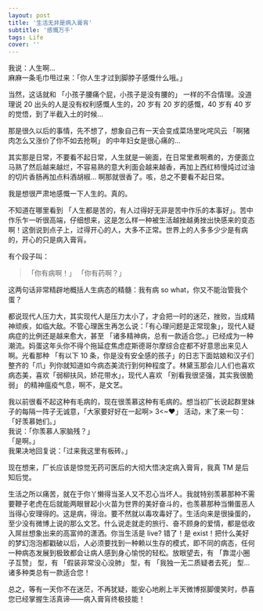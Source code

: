 ```yaml
---
layout: post
title: '生活无非是病入膏肓'
subtitle: '感慨万千'
tags: Life
cover: ''
---
```



我说：人生啊…  
麻麻一条毛巾甩过来：「你人生才过到脚脖子感慨什么哦。」

当然，这话就和 「小孩子腰痛个屁，小孩子是没有腰的」 一样的不合情理。没道理说 20 出头的人是没有权利感慨人生的，20 岁有 20 岁的感慨，40 岁有 40 岁的觉悟，到了半截入土的时候… 

那是很久以后的事情，先不想了，想象自己有一天会变成菜场里叱咤风云 「啊猪肉怎么又涨价了你不如去抢啊」 的中年妇女是很心痛的…

其实那是日常，不要看不起日常，人生就是一碗面，在日常里煮啊煮的，方便面立马熟了然后越来越烂，不容易熟的意大利面会越来越香，再加上西红柿慢炖过过油的切片香肠再加点料酒胡椒… 啊那就很香了。咳，总之不要看不起日常。

我是想很严肃地感慨一下人生的。真的。

不知道在哪里看到 「人生都是苦的，有人过得好无非是苦中作乐的本事好」。苦中作乐乍一听很高端，仔细想来，这是怎么样一种被生活越挫越勇挫出快感来的变态啊！这倒说到点子上，过得开心的人，大多不正常。世界上的人多多少少是有病的，开心的只是病入膏肓。

有个段子叫： 

> 「你有病啊！」
> 「你有药啊？」 


这两句话非常精辟地概括人生病态的精髓：我有病 so what，你又不能治管我个蛋？

都说现代人压力大，其实现代人是压力太小了，才会把一时的迷茫，挫败，当成精神顽疾，如临大敌。不管心理医生再怎么说：「有心理问题是正常现象」，现代人疑病症的比例还是越来愈大，甚至 「诸多精神病，总有一款适合您。」已经成为一种潮流。妈蛋这年头你不得个拖延症焦虑症斯德哥尔摩综合症都不好意思出来见人啊。光看那种 「有以下 10 条，你是没有安全感的孩子」的日志下面姑娘和汉子们整齐的「爪」列你就知道如今病态美流行到何种程度了。林黛玉那会儿人们也喜欢病态美，喜欢「弱柳扶风，娇花带水」，现代人喜欢 「别看我很坚强，其实我很脆弱」 的精神瘟疫气息，啊不，是文艺。

我以前很看不起这种有毛病的，现在很羡慕这种有毛病的。想当初厂长说起群里妹子的每隔一阵子无诚意，「大家要好好在一起啊> 3<~❤」 活动，末了来一句：「好羡慕她们。」   
我说：「你羡慕人家脑残？」  
「是啊。」   
我果决地回复说：「过来我这里有板砖。」   

现在想来，厂长应该是惊觉无药可医后的大彻大悟决定病入膏肓，我真 TM 是后知后觉。 

生活之所以痛苦，就在于你丫懒得当圣人又不忍心当坏人。我就特别羡慕那种不需要鞭子老虎在后就能两眼冒起小火苗为世界的美好奋斗的，也羡慕那种当懒蛋恶人当得心安理得的。这是病，得治。要不然就以毒攻毒好了。生活向来是很操蛋的，至少没有微博上说的那么文艺。什么说走就走的旅行、奋不顾身的爱情，都是低收入屌丝想象出来的高富帅的潇洒。你当生活是 live? 错了！是 exist！把什么美好的梦幻泡泡都戳破以后，人必须要找到一种赖以生存的模式，即不同的病态，任何一种病态发展到极致都会让病人感到身心愉悦的轻松。放眼望去，有 「靠混小圈子互赞」 型，有 「假装非常没心没肺」 型，有 「我独一无二质疑者去死」 型… 诸多种类总有一款适合您！

总之，等有一天你不在迷茫，不再犹疑，能安心地刷上半天微博抠脚傻笑时，恭喜您已经掌握生活真谛——病入膏肓终极技能！
